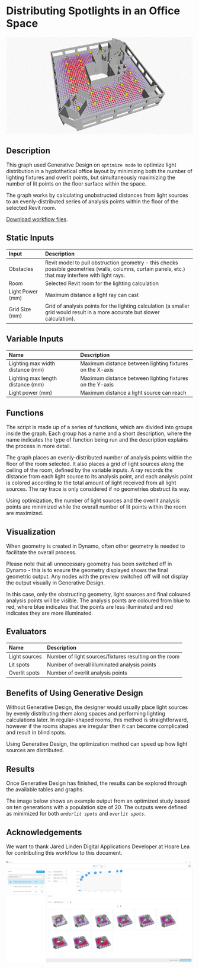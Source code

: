 # Distributing Spotlights in an Office Space

![](../../.gitbook/assets/workflowmep1.gif)

## Description

This graph used Generative Design on `optimize mode` to optimize light distribution in a hyptothetical office layout by minimizing both the number of lighting fixtures and overlit points, but simultaneously maximizing the number of lit points on the floor surface within the space. 

The graph works by calculating unobstructed distances from light sources to an evenly-distributed series of analysis points within the floor of the selected Revit room.

[Download workflow files](https://github.com/DynamoDS/RefineryPrimer/releases/download/samples-v1/04-03-01_Distributing-lights.zip).

## Static Inputs

| Input | Description |
| :--- | :--- |
| Obstacles | Revit model to pull obstruction geometry - this checks possible geometries \(walls, columns, curtain panels, etc.\) that may interfere with light rays. |
| Room | Selected Revit room for the lighting calculation |
| Light Power \(mm\) | Maximum distance a light ray can cast |
| Grid Size \(mm\) | Grid of analysis points for the lighting calculation \(a smaller grid would result in a more accurate but slower calculation\). |

## Variable Inputs

| Name | Description |
| :--- | :--- |
| Lighting max width distance \(mm\) | Maximum distance between lighting fixtures on the X-axis |
| Lighting max length distance \(mm\) | Maximum distance between lighting fixtures on the Y-axis |
| Light power \(mm\) | Maximum distance a light source can reach |

## Functions

The script is made up of a series of functions, which are divided into groups inside the graph. Each group has a name and a short description, where the name indicates the type of function being run and the description explains the process in more detail. 

The graph places an evenly-distributed number of analysis points within the floor of the room selected. It also places a grid of light sources along the ceiling of the room, defined by the variable inputs. A ray records the distance from each light source to its analysis point, and each analysis point is colored according to the total amount of light received from all light sources. The ray trace is only considered if no geometries obstruct its way.

Using optimization, the number of light sources and the overlit analysis points are minimized while the overall number of lit points within the room are maximized.

## Visualization

When geometry is created in Dynamo, often other geometry is needed to facilitate the overall process. 

Please note that all unnecessary geometry has been switched off in Dynamo - this is to ensure the geometry displayed shows the final geometric output. Any nodes with the preview switched off will not display the output visually in Generative Design. 

In this case, only the obstructing geometry, light sources and final coloured analysis points will be visible. The analysis points are coloured from blue to red, where blue indicates that the points are less illuminated and red indicates they are more illuminated.

## Evaluators

| Name | Description |
| :--- | :--- |
| Light sources | Number of light sources/fixtures resulting on the room |
| Lit spots | Number of overall illuminated analysis points |
| Overlit spots | Number of overlit analysis points |

## Benefits of Using Generative Design

Without Generative Design, the designer would usually place light sources by evenly distributing them along spaces and performing lighting calculations later. In regular-shaped rooms, this method is straightforward, however if the rooms shapes are irregular then it can become complicated and result in blind spots. 

Using Generative Design, the optimization method can speed up how light sources are distributed.

## Results

Once Generative Design has finished, the results can be explored through the available tables and graphs. 

The image below shows an example output from an optimized study based on ten generations with a population size of 20. The outputs were defined as minimized for both _`underlit spots`_ and _`overlit spots`_.

## Acknowledgements

We want to thank Jared Linden Digital Applications Developer at Hoare Lea for contributing this workflow to this document.

![](../../.gitbook/assets/workflowsmep2.png)

